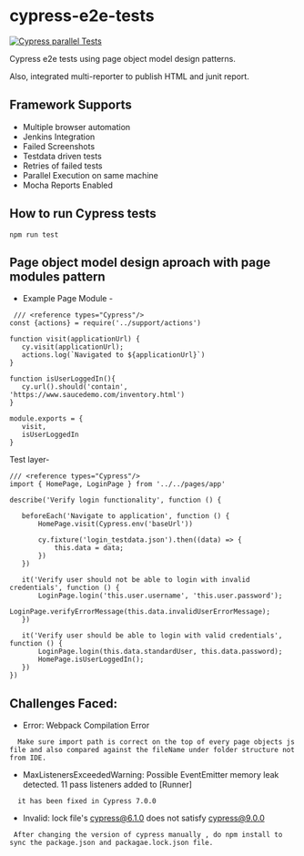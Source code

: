 # cypress-e2e-tests

[![Cypress parallel Tests](https://github.com/ISanjeevKumar/cypress-e2e-tests/actions/workflows/node.js.yml/badge.svg)](https://github.com/ISanjeevKumar/cypress-e2e-tests/actions/workflows/node.js.yml)


Cypress e2e tests using page object model design patterns.

Also, integrated multi-reporter to publish HTML and junit report.

## Framework Supports
* Multiple browser automation
* Jenkins Integration
* Failed Screenshots
* Testdata driven tests
* Retries of failed tests
* Parallel Execution on same machine
* Mocha Reports Enabled

## How to run Cypress tests

```
npm run test
```
## Page object model design aproach with page modules pattern 

- Example
  Page Module -
 ``` 
  /// <reference types="Cypress"/>
const {actions} = require('../support/actions')

function visit(applicationUrl) {
    cy.visit(applicationUrl);
    actions.log(`Navigated to ${applicationUrl}`)
}

function isUserLoggedIn(){
    cy.url().should('contain', 'https://www.saucedemo.com/inventory.html')
}

module.exports = {
    visit,
    isUserLoggedIn
}
```
Test layer-
 ```
 /// <reference types="Cypress"/>
import { HomePage, LoginPage } from '../../pages/app'

describe('Verify login functionality', function () {

    beforeEach('Navigate to application', function () {
        HomePage.visit(Cypress.env('baseUrl'))

        cy.fixture('login_testdata.json').then((data) => {
            this.data = data;
        })
    })

    it('Verify user should not be able to login with invalid credentials', function () {
        LoginPage.login('this.user.username', 'this.user.password');
        LoginPage.verifyErrorMessage(this.data.invalidUserErrorMessage);
    })

    it('Verify user should be able to login with valid credentials', function () {
        LoginPage.login(this.data.standardUser, this.data.password);
        HomePage.isUserLoggedIn();
    })
})

 ```

## Challenges Faced:

  - Error: Webpack Compilation Error

  ```
    Make sure import path is correct on the top of every page objects js file and also compared against the fileName under folder structure not from IDE.
  ```
   - MaxListenersExceededWarning: Possible EventEmitter memory leak detected. 11 pass listeners added to [Runner]
  ```
    it has been fixed in Cypress 7.0.0
  ```  

   - Invalid: lock file's cypress@6.1.0 does not satisfy cypress@9.0.0
  ```
   After changing the version of cypress manually , do npm install to sync the package.json and packagae.lock.json file.
  ```  



